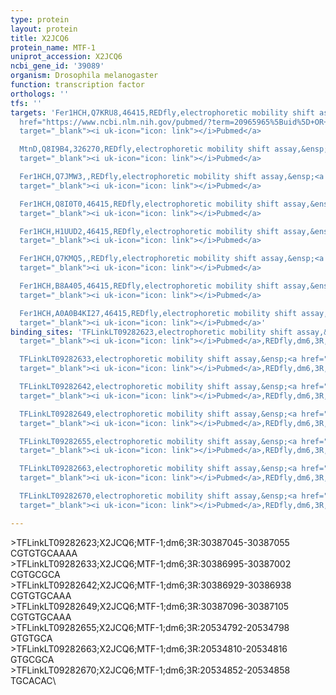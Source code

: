 ```yaml
---
type: protein
layout: protein
title: X2JCQ6
protein_name: MTF-1
uniprot_accession: X2JCQ6
ncbi_gene_id: '39089'
organism: Drosophila melanogaster
function: transcription factor
orthologs: ''
tfs: ''
targets: 'Fer1HCH,Q7KRU8,46415,REDfly,electrophoretic mobility shift assay,&ensp;<a
  href="https://www.ncbi.nlm.nih.gov/pubmed/?term=20965965%5Buid%5D+OR+16973896%5Buid%5D"
  target="_blank"><i uk-icon="icon: link"></i>Pubmed</a>

  MtnD,Q8I9B4,326270,REDfly,electrophoretic mobility shift assay,&ensp;<a href="https://www.ncbi.nlm.nih.gov/pubmed/?term=20965965%5Buid%5D+OR+21870250%5Buid%5D"
  target="_blank"><i uk-icon="icon: link"></i>Pubmed</a>

  Fer1HCH,Q7JMW3,,REDfly,electrophoretic mobility shift assay,&ensp;<a href="https://www.ncbi.nlm.nih.gov/pubmed/?term=20965965%5Buid%5D+OR+16973896%5Buid%5D"
  target="_blank"><i uk-icon="icon: link"></i>Pubmed</a>

  Fer1HCH,Q8I0T0,46415,REDfly,electrophoretic mobility shift assay,&ensp;<a href="https://www.ncbi.nlm.nih.gov/pubmed/?term=20965965%5Buid%5D+OR+16973896%5Buid%5D"
  target="_blank"><i uk-icon="icon: link"></i>Pubmed</a>

  Fer1HCH,H1UUD2,46415,REDfly,electrophoretic mobility shift assay,&ensp;<a href="https://www.ncbi.nlm.nih.gov/pubmed/?term=20965965%5Buid%5D+OR+16973896%5Buid%5D"
  target="_blank"><i uk-icon="icon: link"></i>Pubmed</a>

  Fer1HCH,Q7KMQ5,,REDfly,electrophoretic mobility shift assay,&ensp;<a href="https://www.ncbi.nlm.nih.gov/pubmed/?term=20965965%5Buid%5D+OR+16973896%5Buid%5D"
  target="_blank"><i uk-icon="icon: link"></i>Pubmed</a>

  Fer1HCH,B8A405,46415,REDfly,electrophoretic mobility shift assay,&ensp;<a href="https://www.ncbi.nlm.nih.gov/pubmed/?term=20965965%5Buid%5D+OR+16973896%5Buid%5D"
  target="_blank"><i uk-icon="icon: link"></i>Pubmed</a>

  Fer1HCH,A0A0B4KI27,46415,REDfly,electrophoretic mobility shift assay,&ensp;<a href="https://www.ncbi.nlm.nih.gov/pubmed/?term=20965965%5Buid%5D+OR+16973896%5Buid%5D"
  target="_blank"><i uk-icon="icon: link"></i>Pubmed</a>'
binding_sites: 'TFLinkLT09282623,electrophoretic mobility shift assay,&ensp;<a href="https://www.ncbi.nlm.nih.gov/pubmed/?term=16973896;20965965%5Buid%5D"
  target="_blank"><i uk-icon="icon: link"></i>Pubmed</a>,REDfly,dm6,3R,30387045,30387055,NA

  TFLinkLT09282633,electrophoretic mobility shift assay,&ensp;<a href="https://www.ncbi.nlm.nih.gov/pubmed/?term=16973896;20965965%5Buid%5D"
  target="_blank"><i uk-icon="icon: link"></i>Pubmed</a>,REDfly,dm6,3R,30386995,30387002,NA

  TFLinkLT09282642,electrophoretic mobility shift assay,&ensp;<a href="https://www.ncbi.nlm.nih.gov/pubmed/?term=16973896;20965965%5Buid%5D"
  target="_blank"><i uk-icon="icon: link"></i>Pubmed</a>,REDfly,dm6,3R,30386929,30386938,NA

  TFLinkLT09282649,electrophoretic mobility shift assay,&ensp;<a href="https://www.ncbi.nlm.nih.gov/pubmed/?term=16973896;20965965%5Buid%5D"
  target="_blank"><i uk-icon="icon: link"></i>Pubmed</a>,REDfly,dm6,3R,30387096,30387105,NA

  TFLinkLT09282655,electrophoretic mobility shift assay,&ensp;<a href="https://www.ncbi.nlm.nih.gov/pubmed/?term=21870250;20965965%5Buid%5D"
  target="_blank"><i uk-icon="icon: link"></i>Pubmed</a>,REDfly,dm6,3R,20534792,20534798,NA

  TFLinkLT09282663,electrophoretic mobility shift assay,&ensp;<a href="https://www.ncbi.nlm.nih.gov/pubmed/?term=21870250;20965965%5Buid%5D"
  target="_blank"><i uk-icon="icon: link"></i>Pubmed</a>,REDfly,dm6,3R,20534810,20534816,NA

  TFLinkLT09282670,electrophoretic mobility shift assay,&ensp;<a href="https://www.ncbi.nlm.nih.gov/pubmed/?term=21870250;20965965%5Buid%5D"
  target="_blank"><i uk-icon="icon: link"></i>Pubmed</a>,REDfly,dm6,3R,20534852,20534858,NA'

---
```

\>TFLinkLT09282623;X2JCQ6;MTF-1;dm6;3R:30387045-30387055\CGTGTGCAAAA\\>TFLinkLT09282633;X2JCQ6;MTF-1;dm6;3R:30386995-30387002\CGTGCGCA\\>TFLinkLT09282642;X2JCQ6;MTF-1;dm6;3R:30386929-30386938\CGTGTGCAAA\\>TFLinkLT09282649;X2JCQ6;MTF-1;dm6;3R:30387096-30387105\CGTGTGCAAA\\>TFLinkLT09282655;X2JCQ6;MTF-1;dm6;3R:20534792-20534798\GTGTGCA\\>TFLinkLT09282663;X2JCQ6;MTF-1;dm6;3R:20534810-20534816\GTGCGCA\\>TFLinkLT09282670;X2JCQ6;MTF-1;dm6;3R:20534852-20534858\TGCACAC\